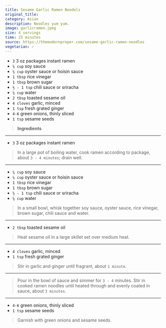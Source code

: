 ```yaml
---
title: Sesame Garlic Ramen Noodels
original_title: 
category: Asian
description: Noodles yum yum.
image: garlicramen.jpeg
size: 4 servings
time: 25 minutes
source: https://themodernproper.com/sesame-garlic-ramen-noodles
vegetarian: ✓
---
```


* `3` 3 oz packages instant ramen
* `¼ cup` soy sauce
* `¼ cup` oyster sauce or hoisin sauce
* `1 tbsp` rice vinegar
* `1 tbsp` brown sugar
* `½ - 1 tsp` chili sauce or sriracha
* `¼ cup` water
* `2 tbsp` toasted sesame oil
* `4 cloves` garlic, minced
* `1 tsp` fresh grated ginger
* `4-6` green onions, thinly sliced
* `1 tsp` sesame seeds

> **Ingredients**

---

* `3` 3 oz packages instant ramen

> In a large pot of boiling water, cook ramen according to package, about `3 - 4 minutes`; drain well.

---

* `¼ cup` soy sauce
* `¼ cup` oyster sauce or hoisin sauce
* `1 tbsp` rice vinegar
* `1 tbsp` brown sugar
* `½ - 1 tsp` chili sauce or sriracha
* `¼ cup` water

> In a small bowl, whisk together soy sauce, oyster sauce, rice vinegar, brown sugar, chili sauce and water. 

---

* `2 tbsp` toasted sesame oil

> Heat sesame oil in a large skillet set over medium heat.

---

* `4 cloves` garlic, minced
* `1 tsp` fresh grated ginger

> Stir in garlic and ginger until fragrant, about `1 minute`.

---

> Pour in the bowl of sauce and simmer for `3 - 4` minutes. Stir in cooked ramen noodles until heated through and evenly coated in sauce, about `3 minutes`.

---

* `4-6` green onions, thinly sliced
* `1 tsp` sesame seeds

> Garnish with green onions and sesame seeds.

